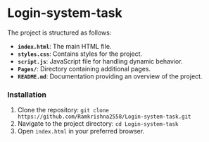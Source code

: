 # Login-system-task

The project is structured as follows:

- **`index.html`**: The main HTML file.
- **`styles.css`**: Contains styles for the project.
- **`script.js`**: JavaScript file for handling dynamic behavior.
- **`Pages/`**: Directory containing additional pages.
- **`README.md`**: Documentation providing an overview of the project.


### Installation

1. Clone the repository: `git clone https://github.com/Ramkrishna2558/Login-system-task.git`
2. Navigate to the project directory: `cd Login-system-task`
3. Open `index.html` in your preferred browser.
